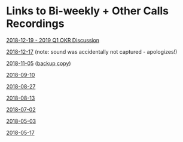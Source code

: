 # Links to Bi-weekly + Other Calls Recordings

[2018-12-19 - 2019 Q1 OKR Discussion](https://youtu.be/N43cJ-4A8Lc)

[2018-12-17](https://www.youtube.com/watch?v=eV0fHBm9W_s) (note:  sound was accidentally not captured - apologizes!)

[2018-11-05](https://youtu.be/FPNsNa8Qdi8) ([backup copy](https://drive.google.com/file/d/1wxZ1gwpru4aSYJdAObcJgpH-x6ASk-iX/view?usp=sharing))

[2018-09-10](https://youtu.be/YKhJC_k7JIU)

[2018-08-27](https://drive.google.com/open?id=1ITY18gCj7LJPXjzVQW3EhF1DMmN1os7Q)

[2018-08-13](https://drive.google.com/file/d/1D6tb2XCJRTzw9YzWSpvgVNUjkmQVb9X0/view?usp=sharing)

[2018-07-02](https://drive.google.com/open?id=1ubX2QbPtuH4QmFVKZErU-Bk9tW3J1O4x)

[2018-05-03](https://drive.google.com/file/d/15athJ7UW_xLYwT0J6pdOUzmYbhzaQ2_M/view?usp=sharing)

[2018-05-17](https://drive.google.com/drive/folders/1Z4a3m1OTiVdERB44utzbcDXmwMI0Ei6b)
